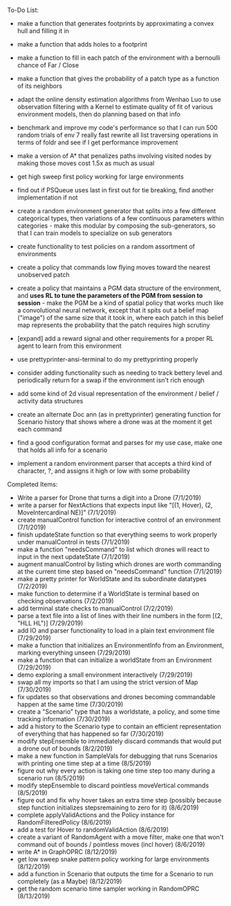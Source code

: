 To-Do List:
* make a function that generates footprints by approximating a convex hull and filling it in
* make a function that adds holes to a footprint
* make a function to fill in each patch of the environment with a bernoulli chance of Far / Close
* make a function that gives the probability of a patch type as a function of its neighbors

* adapt the online density estimation algorithms from Wenhao Luo to use observation filtering with a Kernel to estimate quality of fit of various environment models, then do planning based on that info
* benchmark and improve my code's performance so that I can run 500 random trials of env 7 really fast
rewrite all list traversing operations in terms of foldr and see if I get performance improvement
* make a version of A* that penalizes paths involving visited nodes by making those moves cost 1.5x as much as usual
* get high sweep first policy working for large environments
* find out if PSQueue uses last in first out for tie breaking, find another implementation if not
* create a random environment generator that splits into a few different categorical types, then variations of a few continuous parameters within categories - make this modular by composing the sub-generators, so that I can train models to specialize on sub generators
* create functionality to test policies on a random assortment of environments
* create a policy that commands low flying moves toward the nearest unobserved patch
* create a policy that maintains a PGM data structure of the environment, and **uses RL to tune the parameters of the PGM from session to session** - make the PGM be a kind of spatial policy that works much like a convolutional neural network, except that it spits out a belief map ("image") of the same size that it took in, where each patch in this belief map represents the probability that the patch requires high scrutiny
* [expand] add a reward signal and other requirements for a proper RL agent to learn from this environment
* use prettyprinter-ansi-terminal to do my prettyprinting properly
* consider adding functionality such as needing to track bettery level and periodically return for a swap if the environment isn't rich enough
* add some kind of 2d visual representation of the environment / belief / activity data structures
* create an alternate Doc ann (as in prettyprinter) generating function for Scenario history that shows where a drone was at the moment it get each command
* find a good configuration format and parses for my use case, make one that holds all info for a scenario
* implement a random environment parser that accepts a third kind of character, ?, and assigns it high or low with some probability

Completed Items:
* Write a parser for Drone that turns a digit into a Drone (7/1/2019)
* write a parser for NextActions that expects input like "[(1, Hover), (2, MoveIntercardinal NE)]" (7/1/2019)
* create manualControl function for interactive control of an environment (7/1/2019)
* finish updateState function so that everything seems to work properly under manualControl in tests (7/1/2019)
* make a function "needsCommand" to list which drones will react to input in the next updateState (7/1/2019)
* augment manualControl by listing which drones are worth commanding at the current time step based on "needsCommand" function (7/1/2019)
* make a pretty printer for WorldState and its subordinate datatypes (7/2/2019)
* make function to determine if a WorldState is terminal based on checking observations (7/2/2019)
* add terminal state checks to manualControl (7/2/2019)
* parse a text file into a list of lines with their line numbers in the form \[(2, "HLL  HL")\] (7/29/2019)
* add IO and parser functionality to load in a plain text environment file (7/29/2019)
* make a function that initializes an EnvironmentInfo from an Environment, marking everything unseen (7/29/2019)
* make a function that can initialize a worldState from an Environment (7/29/2019)
* demo exploring a small environment interactively (7/29/2019)
* swap all my imports so that I am using the strict version of Map (7/30/2019)
* fix updates so that observations and drones becoming commandable happen at the same time (7/30/2019)
* create a "Scenario" type that has a worldstate, a policy, and some time tracking information (7/30/2019)
* add a history to the Scenario type to contain an efficient representation of everything that has happened so far (7/30/2019)
* modify stepEnsemble to immediately discard commands that would put a drone out of bounds (8/2/2019)
* make a new function in SampleVals for debugging that runs Scenarios with printing one time step at a time (8/5/2019)
* figure out why every action is taking one time step too many during a scenario run (8/5/2019)
* modify stepEnsemble to discard pointless moveVertical commands (8/5/2019)
* figure out and fix why hover takes an extra time step (possibly because step function initializes stepsremaining to zero for it) (8/6/2019)
* complete applyValidActions and the Policy instance for RandomFilteredPolicy (8/6/2019)
* add a test for Hover to randomValidAction (8/6/2019)
* create a variant of RandomAgent with a move filter, make one that won't command out of bounds / pointless moves (incl hover) (8/6/2019)
* write A* in GraphOPRC (8/12/2019)
* get low sweep snake pattern policy working for large environments (8/12/2019)
* add a function in Scenario that outputs the time for a Scenario to run completely (as a Maybe) (8/12/2019)
* get the random scenario time sampler working in RandomOPRC (8/13/2019)